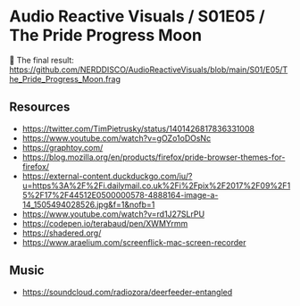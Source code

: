 <h1>Audio Reactive Visuals / S01E05 / The Pride Progress Moon</h1>

🎇 The final result: https://github.com/NERDDISCO/AudioReactiveVisuals/blob/main/S01/E05/The_Pride_Progress_Moon.frag

## Resources

* https://twitter.com/TimPietrusky/status/1401426817836331008
* https://www.youtube.com/watch?v=gOZo1oDOsNc
* https://graphtoy.com/
* https://blog.mozilla.org/en/products/firefox/pride-browser-themes-for-firefox/
* https://external-content.duckduckgo.com/iu/?u=https%3A%2F%2Fi.dailymail.co.uk%2Fi%2Fpix%2F2017%2F09%2F15%2F17%2F44512E0500000578-4888164-image-a-14_1505494028526.jpg&f=1&nofb=1
* https://www.youtube.com/watch?v=rd1J27SLrPU
* https://codepen.io/terabaud/pen/XWMYrmm
* https://shadered.org/
* https://www.araelium.com/screenflick-mac-screen-recorder

## Music

* https://soundcloud.com/radiozora/deerfeeder-entangled